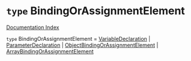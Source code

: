 # `type` BindingOrAssignmentElement

[Documentation Index](../README.md)

`type` BindingOrAssignmentElement = [VariableDeclaration](../interface.VariableDeclaration/README.md) | [ParameterDeclaration](../interface.ParameterDeclaration/README.md) | [ObjectBindingOrAssignmentElement](../type.ObjectBindingOrAssignmentElement/README.md) | [ArrayBindingOrAssignmentElement](../type.ArrayBindingOrAssignmentElement/README.md)